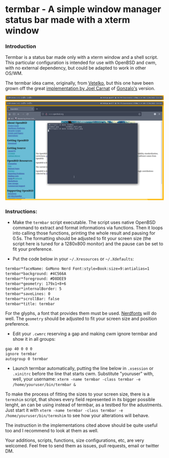 # termbar - A simple window manager status bar made with a xterm window

### Introduction
Termbar is a status bar made only with a xterm window and a shell script. This particular configuration is intended for use with OpenBSD and cwm, with no external dependency, but could be adapted to work in other OS/WM.

The termbar idea came, originally, from [Vetelko](https://github.com/vetelko/termbar), but this one have been grown off the great [implementation by Joel Carnat](https://www.tumfatig.net/2020/a-simple-shell-status-bar-for-openbsd-and-cwm1/) of [Gonzalo's](https://github.com/gonzalo-/termbar) version.

![termbar screenshot](./screenshot0.png)
![termbar full screen screenshot](./screenshot1.png)

### Instructions:
- Make the `termbar` script executable. The script uses native OpenBSD command to extract and format informations via functions. Then it loops into calling those functions, printing the whole result and pausing for 0.5s. The formatting should be adjusted to fit your screen size (the script here is tuned for a 1280x800 monitor) and the pause can be set to fit your preference.

- Put the code below in your `~/.Xresources` or `~/.Xdefaults`:
```
termbar*faceName: GoMono Nerd Font:style=Book:size=9:antialias=1
termbar*background: #4C566A
termbar*foreground: #D8DEE9
termbar*geometry: 179x1+8+6
termbar*internalBorder: 5
termbar*saveLines: 0
termbar*scrollBar: false
termbar*title: termbar
```
   For the glyphs, a font that provides them must be used. [Nerdfonts](https://www.nerdfonts.com) will do well.
   The `geometry` should be adjusted to fit your screen size and position preference.
- Edit your `.cwmrc` reserving a gap and making cwm ignore termbar and show it in all groups:
```
gap 40 0 0 0
ignore termbar
autogroup 0 termbar
```
- Launch termbar automatically, putting the line below in `.xsession` or `.xinitrc` before the line that starts cwm. Substitute "youruser" with, well, your username:
`xterm -name termbar -class termbar -e /home/youruser/bin/termbar &`

To make the process of fitting the sizes to your screen size, there is a `termshim` script, that shows every field represented in its bigger possible lenght, an can be using instead of termbar, as a testbed for the adustments. Just start it with `xterm -name termbar -class termbar -e /home/youruser/bin/termshim` to see how your alterations will behave.

The instruction in the implementations cited above should be quite useful too and I recommend to look at them as well.

Your additions, scripts, functions, size configurations, etc, are very welcomed. Feel free to send them as issues, pull requests, email or twitter DM.
